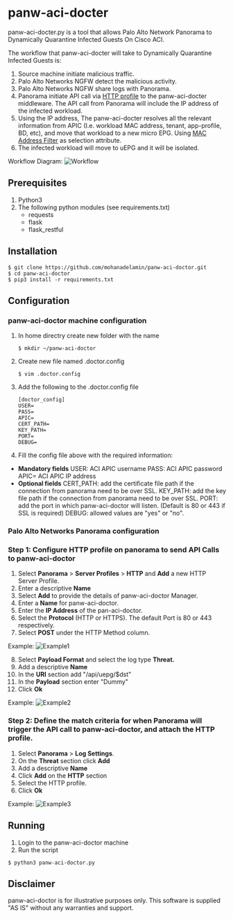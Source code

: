 # panw-aci-docter

panw-aci-docter.py is a tool that allows Palo Alto Network Panorama to Dynamically Quarantine Infected Guests On Cisco ACI.

The workflow that panw-aci-docter will take to Dynamically Quarantine Infected Guests is:
1. Source machine initiate malicious traffic.
2. Palo Alto Networks NGFW detect the malicious activity.
3. Palo Alto Networks NGFW share logs with Panorama.
4. Panorama initiate API call via [HTTP profile](https://docs.paloaltonetworks.com/pan-os/9-0/pan-os-admin/monitoring/forward-logs-to-an-https-destination.html#) to the panw-aci-docter middleware. The API call from Panorama will include the IP address of the infected workload.
5. Using the IP address, The panw-aci-docter resolves all the relevant information from APIC (I.e. workload MAC address, tenant, app-profile, BD, etc), and move that workload to a new micro EPG. Using [MAC Address Filter](https://www.cisco.com/c/en/us/td/docs/switches/datacenter/aci/apic/sw/3-x/virtualization/b_ACI_Virtualization_Guide_3_0_1/b_ACI_Virtualization_Guide_3_0_1_chapter_0100.html) as selection attribute.
6. The infected workload will move to uEPG and it will be isolated.

Workflow Diagram:
![Workflow](https://raw.githubusercontent.com/mohanadelamin/panw-aci-doctor/master/images/workflow.png)

## Prerequisites
1. Python3
2. The following python modules (see requirements.txt)
	- requests
	- flask
	- flask_restful
		

## Installation
```
$ git clone https://github.com/mohanadelamin/panw-aci-doctor.git
$ cd panw-aci-doctor
$ pip3 install -r requirements.txt
```
    
## Configuration

### panw-aci-doctor machine configuration

1. In home directry create new folder with the name
	```
    $ mkdir ~/panw-aci-doctor
	```

2. Create new file named .doctor.config
	```
	$ vim .doctor.config
	```

3. Add the following to the .doctor.config file
	```
	[doctor_config]
	USER=
	PASS=
	APIC=
	CERT_PATH=
	KEY_PATH=
	PORT=
	DEBUG=
	```

4. Fill the config file above with the required information:
- **Mandatory fields** 
	USER: ACI APIC username
	PASS: ACI APIC password
	APIC= ACI APIC IP address
- **Optional fields**
	CERT_PATH: add the certificate file path if the connection from panorama need to be over SSL.
	KEY_PATH: add the key file path if the connection from panorama need to be over SSL.
	PORT: add the port in which panw-aci-doctor will listen. (Default is 80 or 443 if SSL is required)
	DEBUG: allowed values are "yes" or "no".

### Palo Alto Networks Panorama configuration

### Step 1: Configure HTTP profile on panorama to send API Calls to panw-aci-doctor
1. Select **Panorama** > **Server Profiles** > **HTTP** and **Add** a new HTTP Server Profile.
2. Enter a descriptive **Name**
3. Select **Add** to provide the details of panw-aci-doctor Manager.
4. Enter a **Name** for panw-aci-doctor.
5. Enter the **IP Address** of the pan-aci-doctor.
6. Select the **Protocol** (HTTP or HTTPS). The default Port is 80 or 443 respectively.
7. Select **POST** under the HTTP Method column.

Example:
![Example1](https://raw.githubusercontent.com/mohanadelamin/panw-aci-doctor/master/images/example1.png)

8. Select **Payload Format** and select the log type **Threat.**
9. Add a descriptive **Name**
10. In the **URI** section add "/api/uepg/$dst"
11. In the **Payload** section enter "Dummy"
12. Click **Ok**

Example:
![Example2](https://raw.githubusercontent.com/mohanadelamin/panw-aci-doctor/master/images/example2.png)

### Step 2: Define the match criteria for when Panorama will trigger the API call to panw-aci-doctor, and attach the HTTP profile.
1. Select **Panorama** > **Log Settings**. 
2. On the **Threat** section click **Add**
3. Add a descriptive **Name**
4. Click **Add** on the **HTTP** section
5. Select the HTTP profile.
6. Click **Ok**

Example:
![Example3](https://raw.githubusercontent.com/mohanadelamin/panw-aci-doctor/master/images/example3.png)


## Running

1. Login to the panw-aci-doctor machine
2. Run the script
```
$ python3 panw-aci-doctor.py
```


## Disclaimer

panw-aci-doctor is for illustrative purposes only. This software is supplied "AS IS" without any warranties and support.